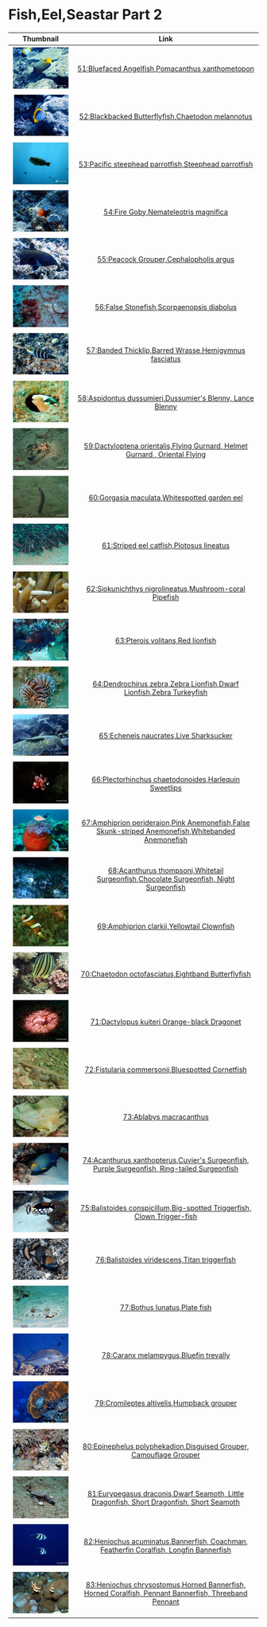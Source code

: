 # Fish,Eel,Seastar Part 2

| Thumbnail | Link |
| :---: | :---: |
| ![](../../.gitbook/assets/small-bluefaced-angelfish.jpg)  | [51:Bluefaced Angelfish,Pomacanthus xanthometopon](51-bluefaced-angelfish-pomacanthus-xanthometopon.md) |
| ![](../../.gitbook/assets/small-blackbacked-butterflyfish.jpg)  | [52:Blackbacked Butterflyfish,Chaetodon melannotus](52-blackbacked-butterflyfish-chaetodon-melannotus.md) |
| ![](../../.gitbook/assets/small-steephead-parrotfish.jpg)  | [53:Pacific steephead parrotfish,Steephead parrotfish](53-pacific-steephead-parrotfish-steephead-parrotfish.md) |
| ![](../../.gitbook/assets/small-fire-goby.jpg)  | [54:Fire Goby,Nemateleotris magnifica](54-fire-goby-nemateleotris-magnifica.md) |
| ![](../../.gitbook/assets/small-peacock-grouper.jpg)  | [55:Peacock Grouper,Cephalopholis argus](55-peacock-grouper-cephalopholis-argus.md) |
| ![](../../.gitbook/assets/small-false-stonefish.jpg)  | [56:False Stonefish,Scorpaenopsis diabolus](56-false-stonefish-scorpaenopsis-diabolus.md) |
| ![](../../.gitbook/assets/small-banded-thicklip.jpg)  | [57:Banded Thicklip,Barred Wrasse,Hemigymnus fasciatus](3-unknow.md) |
| ![](../../.gitbook/assets/small-aspidontus-dussumieri.jpg)  | [58:Aspidontus dussumieri,Dussumier's Blenny, Lance Blenny](58-aspidontus-dussumieri-dussumiers-blenny-lance-blenny.md) |
|  ![](../../.gitbook/assets/small-dactyloptena-orientalis.jpg)  | [59:Dactyloptena orientalis,Flying Gurnard, Helmet Gurnard , Oriental Flying](59-dactyloptena-orientalis-flying-gurnard-helmet-gurnard-oriental-flying.md) |
| ![](../../.gitbook/assets/small-gorgasia-maculata.jpg)  | [60:Gorgasia maculata,Whitespotted garden eel](60-gorgasia-maculata-whitespotted-garden-eel.md) |
| ![](../../.gitbook/assets/small-striped-eel-catfish.jpg)  | [61:Striped eel catfish,Plotosus lineatus](61-striped-eel-catfish-plotosus-lineatus.md) |
| ![](../../.gitbook/assets/small-siokunichthys-nigrolineatus.jpg)  | [62:Siokunichthys nigrolineatus,Mushroom-coral Pipefish](62-siokunichthys-nigrolineatus-mushroom-coral-pipefish.md) |
| ![](../../.gitbook/assets/small-pterois-volitans.jpg)  | [63:Pterois volitans,Red lionfish](63-pterois-volitans-red-lionfish.md) |
| ![](../../.gitbook/assets/small-dendrochirus-zebra.jpg)  | [64:Dendrochirus zebra,Zebra Lionfish,Dwarf Lionfish,Zebra Turkeyfish](64-dendrochirus-zebra-zebra-lionfish-dwarf-lionfish-zebra-turkeyfish.md) |
| ![](../../.gitbook/assets/echeneis-naucrates%20%281%29.jpg)  | [65:Echeneis naucrates,Live Sharksucker](65-echeneis-naucrates-live-sharksucker.md) |
| ![](../../.gitbook/assets/small-plectorhinchus-chaetodonoides.jpg)  | [66:Plectorhinchus chaetodonoides,Harlequin Sweetlips](66-plectorhinchus-chaetodonoides-harlequin-sweetlips.md) |
| ![](../../.gitbook/assets/small-amphiprion-perideraion.jpg)  | [67:Amphiprion perideraion,Pink Anemonefish,False Skunk-striped Anemonefish,Whitebanded Anemonefish](67-amphiprion-perideraion-pink-anemonefish-false-skunk-striped-anemonefish-whitebanded-anemonefish.md) |
| ![](../../.gitbook/assets/small-acanthurus-thompsoni.jpg)  | [68:Acanthurus thompsoni,Whitetail Surgeonfish,Chocolate Surgeonfish, Night Surgeonfish](68-acanthurus-thompsoni-whitetail-surgeonfish-chocolate-surgeonfish-night-surgeonfish.md) |
| ![](../../.gitbook/assets/small-amphiprion-clarkii.jpg)  | [69:Amphiprion clarkii,Yellowtail Clownfish](69-amphiprion-clarkii-yellowtail-clownfish.md) |
| ![](../../.gitbook/assets/small-chaetodon-octofasciatus.jpg)  | [70:Chaetodon octofasciatus,Eightband Butterflyfish](70-chaetodon-octofasciatus-eightband-butterflyfish.md) |
| ![](../../.gitbook/assets/small-dactylopus-kuiteri.jpg)  | [71:Dactylopus kuiteri,Orange-black Dragonet](71-dactylopus-kuiteri-orange-black-dragonet.md) |
| ![](../../.gitbook/assets/small-fistularia-commersonii.jpg)  | [72:Fistularia commersonii,Bluespotted Cornetfish](72-fistularia-commersonii-bluespotted-cornetfish.md) |
| ![](../../.gitbook/assets/small-ablabys-macracanthus.jpg)  | [73:Ablabys macracanthus](73-ablabys-macracanthus.md) |
| ![](../../.gitbook/assets/small-acanthurus-xanthopterus.jpg)  | [74:Acanthurus xanthopterus,Cuvier's Surgeonfish, Purple Surgeonfish, Ring-tailed Surgeonfish](74-acanthurus-xanthopterus-cuviers-surgeonfish-purple-surgeonfish-ring-tailed-surgeonfish.md) |
| ![](../../.gitbook/assets/small-balistoides-conspicillum.jpg)  | [75:Balistoides conspicillum,Big-spotted Triggerfish, Clown Trigger-fish](75-balistoides-conspicillum-big-spotted-triggerfish-clown-trigger-fish.md) |
| ![](../../.gitbook/assets/small-balistoides-viridescens.jpg)  | [76:Balistoides viridescens,Titan triggerfish](76-balistoides-viridescens-titan-triggerfish.md) |
| ![](../../.gitbook/assets/small-bothus-lunatus.jpg)  | [77:Bothus lunatus,Plate fish](77-bothus-lunatus-plate-fish.md) |
| ![](../../.gitbook/assets/small-caranx-melampygus.jpg)  | [78:Caranx melampygus,Bluefin trevally](78-caranx-melampygus-bluefin-trevally.md) |
| ![](../../.gitbook/assets/small-cromileptes-altivelis.jpg)  | [79:Cromileptes altivelis,Humpback grouper](79-cromileptes-altivelis-humpback-grouper.md) |
| ![](../../.gitbook/assets/small-epinephelus-polyphekadion.jpg)  | [80:Epinephelus polyphekadion,Disguised Grouper, Camouflage Grouper](80-epinephelus-polyphekadion-disguised-grouper-camouflage-grouper.md) |
| ![](../../.gitbook/assets/small-eurypegasus-draconis.jpg)  | [81:Eurypegasus draconis,Dwarf Seamoth, Little Dragonfish, Short Dragonfish, Short Seamoth](81-eurypegasus-draconis-dwarf-seamoth-little-dragonfish-short-dragonfish-short-seamoth.md) |
| ![](../../.gitbook/assets/small-heniochus-acuminatus.jpg)  | [82:Heniochus acuminatus,Bannerfish, Coachman, Featherfin Coralfish, Longfin Bannerfish](82-heniochus-acuminatus-bannerfish-coachman-featherfin-coralfish-longfin-bannerfish.md) |
| ![](../../.gitbook/assets/small-heniochus-chrysostomus.jpg)  | [83:Heniochus chrysostomus,Horned Bannerfish, Horned Coralfish, Pennant Bannerfish, Threeband Pennant](83-heniochus-chrysostomus-horned-bannerfish-horned-coralfish-pennant-bannerfish-threeband-pennant.md) |

